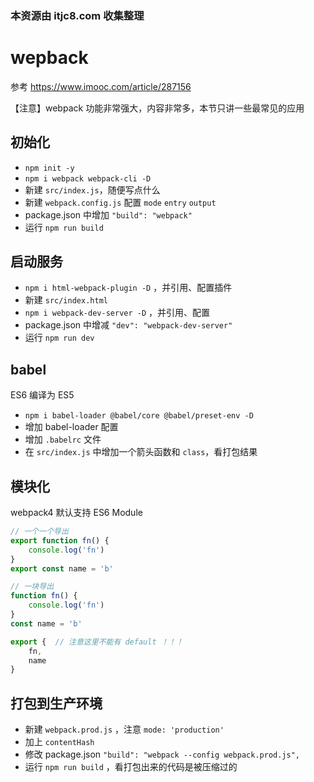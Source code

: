 ### 本资源由 itjc8.com 收集整理
# wepback

参考 https://www.imooc.com/article/287156

【注意】webpack 功能非常强大，内容非常多，本节只讲一些最常见的应用

## 初始化

- `npm init -y`
- `npm i webpack webpack-cli -D`
- 新建 `src/index.js`，随便写点什么
- 新建 `webpack.config.js` 配置 `mode` `entry` `output`
- package.json 中增加 `"build": "webpack"`
- 运行 `npm run build`

## 启动服务

- `npm i html-webpack-plugin -D` ，并引用、配置插件
- 新建 `src/index.html`
- `npm i webpack-dev-server -D` ，并引用、配置
- package.json 中增减 `"dev": "webpack-dev-server"`
- 运行 `npm run dev`

## babel

ES6 编译为 ES5

- `npm i babel-loader @babel/core @babel/preset-env -D`
- 增加 babel-loader 配置
- 增加 `.babelrc` 文件
- 在 `src/index.js` 中增加一个箭头函数和 `class`，看打包结果

## 模块化

webpack4 默认支持 ES6 Module

```js
// 一个一个导出
export function fn() {
    console.log('fn')
}
export const name = 'b'
```

```js
// 一块导出
function fn() {
    console.log('fn')
}
const name = 'b'

export {  // 注意这里不能有 default ！！！
    fn,
    name
}
```

## 打包到生产环境

- 新建 `webpack.prod.js` ，注意 `mode: 'production'`
- 加上 `contentHash`
- 修改 package.json `"build": "webpack --config webpack.prod.js",`
- 运行 `npm run build` ，看打包出来的代码是被压缩过的
